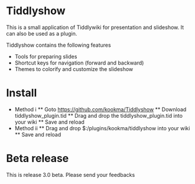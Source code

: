 # Tiddlyshow
This is a small application of Tiddlywiki for presentation and slideshow. It can also be used as a plugin.

Tiddlyshow contains the following features

* Tools for preparing slides 
* Shortcut keys for navigation (forward and backward)
* Themes to colorify and customize the slideshow


# Install

* Method i
** Goto https://github.com/kookma/Tiddlyshow
** Download tiddlyshow_plugin.tid
** Drag and drop the tiddlyshow_plugin.tid into your wiki
** Save and reload
* Method ii
** Drag and drop $:/plugins/kookma/tiddlyshow into your wiki
** Save and reload

# Beta release
This is release 3.0 beta. Please send your feedbacks
